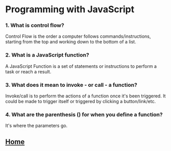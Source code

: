 # Programming with JavaScript

### 1. What is control flow?
Control Flow is the order a computer follows commands/instructions, starting from the top and working down to the bottom of a list.

### 2. What is a JavaScript function?
A JavaScript Function is a set of statements or instructions to perform a task or reach a result. 

### 3. What does it mean to invoke - or call - a function?
Invoke/call is to perform the actions of a function once it's been triggered. It could be made to trigger itself or triggered by clicking a button/link/etc.

### 4. What are the parenthesis () for when you define a function?
It's where the parameters go.

## [Home](README.md)